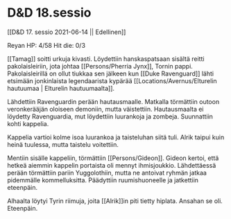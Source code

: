 # D&D 18.sessio
[[D&D 17. sessio 2021-06-14 || Edellinen]]

Reyan HP: 4/58
Hit die: 0/3

[[Tamag]] soitti urkuja kivasti. Löydettiin hanskaspatsaan sisältä reitti pakolaisleiriin, jota johtaa  [[Persons/Pherria Jynx]], Tornin pappi.  Pakolaisleirillä on ollut tiukkaa sen jälkeen kun [[Duke Ravenguard]] lähti etsimään jonkinlaista legendaarista kypärää [[Locations/Avernus/Elturelin hautuumaa | Elturelin hautuumaalta]].

Lähdettiin Ravenguardin perään hautausmaalle. Matkalla törmättiin outoon veronkerääjän oloiseen demoniin, mutta väistettiin. Hautausmaalta ei löydetty Ravenguardia, mut löydettiin luurankoja ja zombeja. Suunnattiin kohti kappelia.

Kappelia vartioi kolme isoa luurankoa ja taisteluhan siitä tuli. Alrik taipui kuin heinä tuulessa, mutta taistelu voitettiin. 

Mentiin sisälle kappeliin, törmättiin [[Persons/Gideon]].  Gideon kertoi, että hetkeä aiemmin kappelin portaista oli mennyt ihmisjoukkio. Lähdettäessä perään törmättiin pariin Yuggolothiin, mutta ne antoivat ryhmän jatkaa pidemmälle kommelluksitta. Päädyttiin ruumishuoneelle ja jatkettiin eteenpäin.

Alhaalta löytyi Tyrin riimuja, joita [[Alrik]]in piti tietty hiplata. Ansahan se oli. Eteenpäin. 


